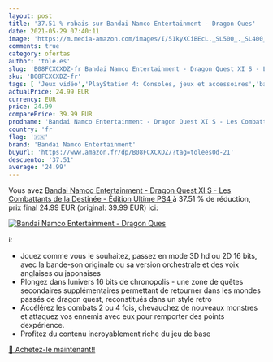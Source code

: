 ```yaml
---
layout: post
title: '37.51 % rabais sur Bandai Namco Entertainment - Dragon Ques'
date: 2021-05-29 07:40:11
image: 'https://m.media-amazon.com/images/I/51kyXCiBEcL._SL500_._SL400_.jpg'
comments: true
category: ofertas
author: 'tole.es'
slug: 'B08FCXCXDZ-fr Bandai Namco Entertainment - Dragon Quest XI S - Les...'
sku: 'B08FCXCXDZ-fr'
tags: [ 'Jeux vidéo','PlayStation 4: Consoles, jeux et accessoires','bandai namco entertainment', ]
actualPrice: 24.99 EUR
currency: EUR
price: 24.99
comparePrice: 39.99 EUR
prodname: 'Bandai Namco Entertainment - Dragon Quest XI S - Les Combattants de la Destinée - Édition Ultime  PS4 '
country: 'fr'
flag: '🇫🇷'
brand: 'Bandai Namco Entertainment'
buyurl: 'https://www.amazon.fr/dp/B08FCXCXDZ/?tag=tolees0d-21'
descuento: '37.51'
average: '24.99'
---
```


Vous avez [Bandai Namco Entertainment - Dragon Quest XI S - Les Combattants de la Destinée - Édition Ultime  PS4 ](https://www.amazon.fr/dp/B08FCXCXDZ/?tag=tolees0d-21)  à  37.51 % de réduction, prix final  24.99 EUR (original: 39.99 EUR) ici:

[![Bandai Namco Entertainment - Dragon Ques](https://m.media-amazon.com/images/I/51kyXCiBEcL._SL500_._SL400_.jpg)](https://www.amazon.fr/dp/B08FCXCXDZ/?tag=tolees0d-21)

ℹ️:

- Jouez comme vous le souhaitez, passez en mode 3D hd ou 2D 16 bits, avec la bande-son originale ou sa version orchestrale et des voix anglaises ou japonaises
- Plongez dans lunivers 16 bits de chronopolis - une zone de quêtes secondaires supplémentaires permettant de retourner dans les mondes passés de dragon quest, reconstitués dans un style retro
- Accélérez les combats 2 ou 4 fois, chevauchez de nouveaux monstres et attaquez vos ennemis avec eux pour remporter des points dexpérience.
- Profitez du contenu incroyablement riche du jeu de base

[🛒 Achetez-le maintenant!!](https://www.amazon.fr/dp/B08FCXCXDZ/?tag=tolees0d-21)
